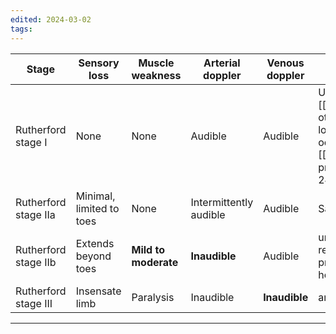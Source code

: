 ```yaml
---
edited: 2024-03-02
tags:
---
```

| Stage                | Sensory loss             | Muscle weakness      | Arterial doppler       | Venous doppler | Intervention                                                                                                             |
| -------------------- | ------------------------ | -------------------- | ---------------------- | -------------- | ------------------------------------------------------------------------------------------------------------------------ |
| Rutherford stage I   | None                     | None                 | Audible                | Audible        | Urgent [[angiography]] (or other imaging) to localize the occlusion<br>[[Revascularization]] procedure within 6–24 hours |
| Rutherford stage IIa | Minimal, limited to toes | None                 | Intermittently audible | Audible        | Same as above                                                                                                            |
| Rutherford stage IIb | Extends beyond toes      | **Mild to moderate** | **Inaudible**          | Audible        | urgent revascularization procedure within 6 hours                                                                        |
| Rutherford stage III | Insensate limb           | Paralysis            | Inaudible              | **Inaudible**  | amputation                                                                                                               |

---
